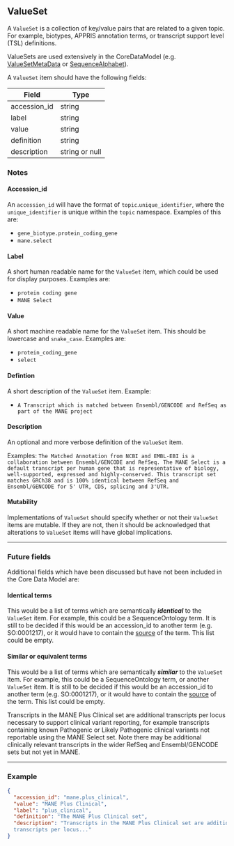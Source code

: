 ## ValueSet

A `ValueSet` is a collection of key/value pairs that are related to a given topic. For example, biotypes, APPRIS annotation terms, or transcript support level (TSL) definitions.

ValueSets are used extensively in the CoreDataModel (e.g. [ValueSetMetaData](./metadata.md) or [SequenceAlphabet](./sequence_alphabet.md)).

A `ValueSet` item should have the following fields:

| Field        | Type           |
|--------------|----------------|
| accession_id | string         |
| label        | string         |
| value        | string         |
| definition   | string         |
| description  | string or null |

### Notes

#### Accession_id
An `accession_id` will have the format of `topic`.`unique_identifier`, where the `unique_identifier` is unique within the `topic` namespace.  Examples of this are:
- `gene_biotype.protein_coding_gene`
- `mane.select`


#### Label
A short human readable name for the `ValueSet` item, which could be used for display purposes.
Examples are:
- `protein coding gene`
- `MANE Select`


#### Value
A short machine readable name for the `ValueSet` item.  This should be lowercase and `snake_case`.
Examples are:
- `protein_coding_gene`
- `select`


#### Defintion
A short description of the `ValueSet` item.
Example:
- `A Transcript which is matched between Ensembl/GENCODE and RefSeq as part of the MANE project`


#### Description
An optional and more verbose definition of the `ValueSet` item.

Examples:
`The Matched Annotation from NCBI and EMBL-EBI is a collaboration between Ensembl/GENCODE and RefSeq. The MANE Select is a default transcript per human gene that is representative of biology, well-supported, expressed and highly-conserved. This transcript set matches GRCh38 and is 100% identical between RefSeq and Ensembl/GENCODE for 5' UTR, CDS, splicing and 3'UTR.`


#### Mutability
Implementations of `ValueSet` should specify whether or not their `ValueSet` items are mutable.  If they are not, then it should be acknowledged that alterations to `ValueSet` items will have global implications.


----

### Future fields
Additional fields which have been discussed but have not been included in the Core Data Model are:

#### Identical terms
This would be a list of terms which are semantically ***identical*** to the `ValueSet` item.  For example, this could be a SequenceOntology term.  It is still to be decided if this would be an accession_id to another term (e.g. SO:0001217), or it would have to contain the [source](./external_db.md) of the term.  This list could be empty.

#### Similar or equivalent terms
This would be a list of terms which are semantically ***similar*** to the `ValueSet` item.  For example, this could be a SequenceOntology term, or another `ValueSet` item.  It is still to be decided if this would be an accession_id to another term (e.g. SO:0001217), or it would have to contain the [source](./external_db.md) of the term.  This list could be empty.


Transcripts in the MANE Plus Clinical set are additional transcripts per locus necessary to support clinical variant reporting, for example transcripts containing known Pathogenic or Likely Pathogenic clinical variants not reportable using the MANE Select set. Note there may be additional clinically relevant transcripts in the wider RefSeq and Ensembl/GENCODE sets but not yet in MANE.																						

---

### Example

```json
{
  "accession_id": "mane.plus_clinical",
  "value": "MANE Plus Clinical",
  "label": "plus_clinical",
  "definition": "The MANE Plus Clinical set",
  "description": "Transcripts in the MANE Plus Clinical set are additional
  transcripts per locus..."
}
```
